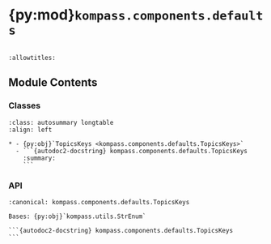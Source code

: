 # {py:mod}`kompass.components.defaults`

```{py:module} kompass.components.defaults
```

```{autodoc2-docstring} kompass.components.defaults
:allowtitles:
```

## Module Contents

### Classes

````{list-table}
:class: autosummary longtable
:align: left

* - {py:obj}`TopicsKeys <kompass.components.defaults.TopicsKeys>`
  - ```{autodoc2-docstring} kompass.components.defaults.TopicsKeys
    :summary:
    ```
````

### API

````{py:class} TopicsKeys
:canonical: kompass.components.defaults.TopicsKeys

Bases: {py:obj}`kompass.utils.StrEnum`

```{autodoc2-docstring} kompass.components.defaults.TopicsKeys
```

````
